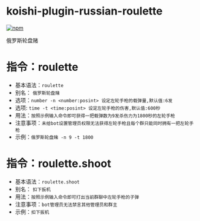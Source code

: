 # koishi-plugin-russian-roulette

[![npm](https://img.shields.io/npm/v/koishi-plugin-russian-roulette?style=flat-square)](https://www.npmjs.com/package/koishi-plugin-russian-roulette)

俄罗斯轮盘赌

# 指令：roulette

+ 基本语法：`roulette`
+ 别名： `俄罗斯轮盘赌`
+ 选项：`number -n <number:posint> 设定左轮手枪的载弹量,默认值:6发`  
+ 选项: `time -t <time:posint> 设定左轮手枪的伤害,默认值:600秒`
+ 用法：`按照示例输入命令即可获得一把载弹数为9发杀伤力为1800秒的左轮手枪`
+ 注意事项：`未给bot设置管理员权限无法获得左轮手枪且每个群只能同时拥有一把左轮手枪`
+ 示例：`俄罗斯轮盘赌 -n 9 -t 1800`

# 指令：roulette.shoot

+ 基本语法：`roulette.shoot`
+ 别名： `扣下扳机`
+ 用法：`按照示例输入命令即可打出当前群聊中左轮手枪的子弹`
+ 注意事项：`bot管理员无法禁言其他管理员和群主`
+ 示例：`扣下扳机`


